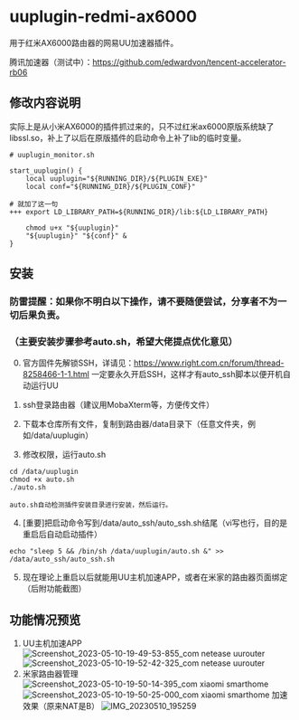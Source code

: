 # uuplugin-redmi-ax6000
用于红米AX6000路由器的网易UU加速器插件。

腾讯加速器（测试中）：https://github.com/edwardvon/tencent-accelerator-rb06

## 修改内容说明
实际上是从小米AX6000的插件抓过来的，只不过红米ax6000原版系统缺了libssl.so，补上了以后在原版插件的启动命令上补了lib的临时变量。
```
# uuplugin_monitor.sh

start_uuplugin() {
    local uuplugin="${RUNNING_DIR}/${PLUGIN_EXE}"
    local conf="${RUNNING_DIR}/${PLUGIN_CONF}"

# 就加了这一句
+++ export LD_LIBRARY_PATH=${RUNNING_DIR}/lib:${LD_LIBRARY_PATH}

    chmod u+x "${uuplugin}"
    "${uuplugin}" "${conf}" &
}
```

## 安装
### 防雷提醒：如果你不明白以下操作，请不要随便尝试，分享者不为一切后果负责。

### （主要安装步骤参考auto.sh，希望大佬提点优化意见）
0. 官方固件先解锁SSH，详请见：https://www.right.com.cn/forum/thread-8258466-1-1.html 
 一定要永久开启SSH，这样才有auto_ssh脚本以便开机自动运行UU

1. ssh登录路由器（建议用MobaXterm等，方便传文件）

2. 下载本仓库所有文件，复制到路由器/data目录下（任意文件夹，例如/data/uuplugin）
3. 修改权限，运行auto.sh
```
cd /data/uuplugin
chmod +x auto.sh
./auto.sh
```
    auto.sh自动检测插件安装目录进行安装，然后运行。

4. [重要]把启动命令写到/data/auto_ssh/auto_ssh.sh结尾（vi写也行，目的是重启后自动启动插件）
```
echo "sleep 5 && /bin/sh /data/uuplugin/auto.sh &" >> /data/auto_ssh/auto_ssh.sh
```
5. 现在理论上重启以后就能用UU主机加速APP，或者在米家的路由器页面绑定（后附功能截图）

## 功能情况预览
1. UU主机加速APP
![Screenshot_2023-05-10-19-49-53-855_com netease uurouter](https://github.com/edwardvon/uuplugin-redmi-ax6000/assets/16309465/ecbc182c-e42f-4af8-92d5-705b647c337e)
![Screenshot_2023-05-10-19-52-42-325_com netease uurouter](https://github.com/edwardvon/uuplugin-redmi-ax6000/assets/16309465/a40217c7-143d-4735-bda3-f72de4fe6fec)
2. 米家路由器管理
![Screenshot_2023-05-10-19-50-14-395_com xiaomi smarthome](https://github.com/edwardvon/uuplugin-redmi-ax6000/assets/16309465/fae42e1a-1eab-49a0-8765-48de663bea33)
![Screenshot_2023-05-10-19-50-25-000_com xiaomi smarthome](https://github.com/edwardvon/uuplugin-redmi-ax6000/assets/16309465/5c918737-c4cc-4b85-882c-0c7d0da4547b)
加速效果（原来NAT是B）
![IMG_20230510_195259](https://github.com/edwardvon/uuplugin-redmi-ax6000/assets/16309465/99da914e-0610-4061-b483-ebfa3c2bfb73)

